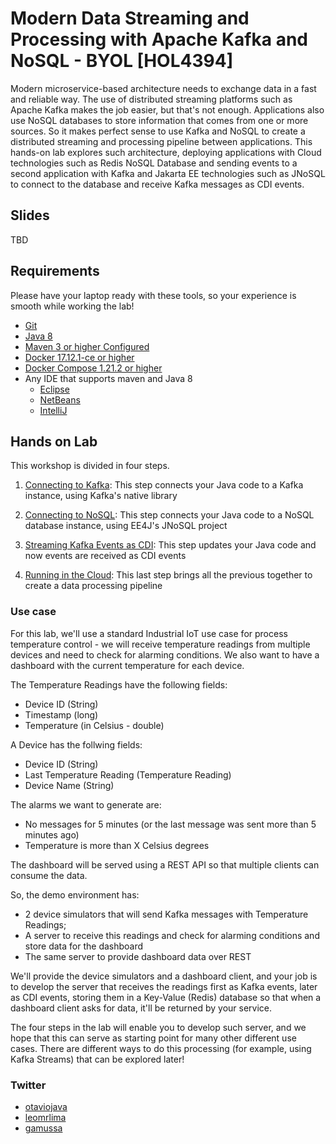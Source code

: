 # Modern Data Streaming and Processing with Apache Kafka and NoSQL - BYOL [HOL4394]

Modern microservice-based architecture needs to exchange data in a fast and reliable way. The use of distributed streaming platforms such as Apache Kafka makes the job easier, but that's not enough. Applications also use NoSQL databases to store information that comes from one or more sources. So it makes perfect sense to use Kafka and NoSQL to create a distributed streaming and processing pipeline between applications. This hands-on lab explores such architecture, deploying applications with Cloud technologies such as Redis NoSQL Database and sending events to a second application with Kafka and Jakarta EE technologies such as JNoSQL to connect to the database and receive Kafka messages as CDI events.


## Slides

TBD

## Requirements

Please have your laptop ready with these tools, so your experience is smooth while working the lab!

* [Git](https://git-scm.com/book/en/v1/Getting-Started-Installing-Git)
* [Java 8](http://www.oracle.com/technetwork/java/javase/downloads/jdk8-downloads-2133151.html)
* [Maven 3 or higher Configured](https://maven.apache.org/download.cgi)
* [Docker 17.12.1-ce or higher](https://docs.docker.com/install/#next-release)
* [Docker Compose 1.21.2 or higher](https://docs.docker.com/v17.09/compose/install/)
* Any IDE that supports maven and Java 8
  * [Eclipse](https://www.eclipse.org/downloads/)
  * [NetBeans](https://netbeans.org/)
  * [IntelliJ](https://www.jetbrains.com/idea/download/)


## Hands on Lab

This workshop is divided in four steps.

1. [Connecting to Kafka](kafka/README.md): This step connects your Java code to a Kafka instance, using Kafka's native library

2. [Connecting to NoSQL](nosql/README.md): This step connects your Java code to a NoSQL database instance, using EE4J's JNoSQL project

3. [Streaming Kafka Events as CDI](events/README.md): This step updates your Java code and now events are received as CDI events

4. [Running in the Cloud](cloud/README.md): This last step brings all the previous together to create a data processing pipeline

### Use case

For this lab, we'll use a standard Industrial IoT use case for process temperature control - we will receive temperature readings from multiple devices and need to check for alarming conditions. We also want to have a dashboard with the current temperature for each device.

The Temperature Readings have the following fields: 
* Device ID (String)
* Timestamp (long)
* Temperature (in Celsius - double)

A Device has the follwing fields:
* Device ID (String)
* Last Temperature Reading (Temperature Reading)
* Device Name (String)

The alarms we want to generate are:
* No messages for 5 minutes (or the last message was sent more than 5 minutes ago)
* Temperature is more than X Celsius degrees

The dashboard will be served using a REST API so that multiple clients can consume the data.

So, the demo environment has:
* 2 device simulators that will send Kafka messages with Temperature Readings;
* A server to receive this readings and check for alarming conditions and store data for the dashboard
* The same server to provide dashboard data over REST

We'll provide the device simulators and a dashboard client, and your job is to develop the server that receives the readings first as Kafka events, later as CDI events, storing them in a Key-Value (Redis) database so that when a dashboard client asks for data, it'll be returned by your service.

The four steps in the lab will enable you to develop such server, and we hope that this can serve as starting point for many other different use cases. There are different ways to do this processing (for example, using Kafka Streams) that can be explored later!

### Twitter

* [otaviojava](https://twitter.com/otaviojava)
* [leomrlima](https://twitter.com/leomrlima)
* [gamussa](https://twitter.com/gamussa)

